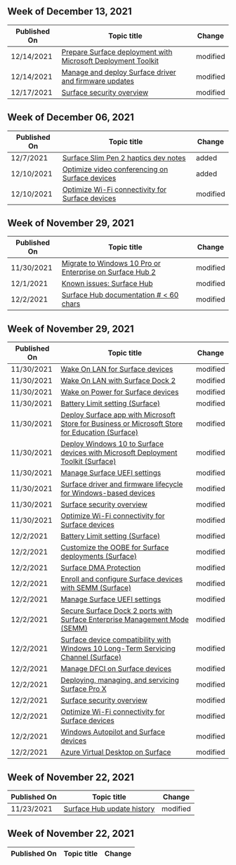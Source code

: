 <!-- This file is generated automatically each week. Changes made to this file will be overwritten.-->



## Week of December 13, 2021


| Published On |Topic title | Change |
|------|------------|--------|
| 12/14/2021 | [Prepare Surface deployment with Microsoft Deployment Toolkit](/surface/deploy-windows-10-to-surface-devices-with-mdt) | modified |
| 12/14/2021 | [Manage and deploy Surface driver and firmware updates](/surface/manage-surface-driver-and-firmware-updates) | modified |
| 12/17/2021 | [Surface security overview](/surface/surface-security) | modified |


## Week of December 06, 2021


| Published On |Topic title | Change |
|------|------------|--------|
| 12/7/2021 | [Surface Slim Pen 2 haptics dev notes](/surface/surface-slim-pen2-haptics-dev-notes) | added |
| 12/10/2021 | [Optimize video conferencing on Surface devices](/surface/optimize-video-conferencing-on-surface) | added |
| 12/10/2021 | [Optimize Wi-Fi connectivity for Surface devices](/surface/surface-wireless-connect) | modified |


## Week of November 29, 2021


| Published On |Topic title | Change |
|------|------------|--------|
| 11/30/2021 | [Migrate to Windows 10 Pro or Enterprise on Surface Hub 2](/surface-hub/surface-hub-2s-migrate-os) | modified |
| 12/1/2021 | [Known issues: Surface Hub](/surface-hub/surface-hub-2020-team-update-known-issues) | modified |
| 12/2/2021 | [Surface Hub documentation # < 60 chars](/surface-hub/index) | modified |


## Week of November 29, 2021


| Published On |Topic title | Change |
|------|------------|--------|
| 11/30/2021 | [Wake On LAN for Surface devices](/surface/wake-on-lan-for-surface-devices) | modified |
| 11/30/2021 | [Wake On LAN with Surface Dock 2](/surface/wake-on-lan-surface-dock2) | modified |
| 11/30/2021 | [Wake on Power for Surface devices](/surface/wake-on-power-for-surface) | modified |
| 11/30/2021 | [Battery Limit setting (Surface)](/surface/battery-limit) | modified |
| 11/30/2021 | [Deploy Surface app with Microsoft Store for Business or Microsoft Store for Education (Surface)](/surface/deploy-surface-app-with-windows-store-for-business) | modified |
| 11/30/2021 | [Deploy Windows 10 to Surface devices with Microsoft Deployment Toolkit (Surface)](/surface/deploy-windows-10-to-surface-devices-with-mdt) | modified |
| 11/30/2021 | [Manage Surface UEFI settings](/surface/manage-surface-uefi-settings) | modified |
| 11/30/2021 | [Surface driver and firmware lifecycle for Windows-based devices](/surface/surface-driver-firmware-lifecycle-support) | modified |
| 11/30/2021 | [Surface security overview](/surface/surface-security) | modified |
| 11/30/2021 | [Optimize Wi-Fi connectivity for Surface devices](/surface/surface-wireless-connect) | modified |
| 12/2/2021 | [Battery Limit setting (Surface)](/surface/battery-limit) | modified |
| 12/2/2021 | [Customize the OOBE for Surface deployments (Surface)](/surface/customize-the-oobe-for-surface-deployments) | modified |
| 12/2/2021 | [Surface DMA Protection](/surface/dma-protect) | modified |
| 12/2/2021 | [Enroll and configure Surface devices with SEMM (Surface)](/surface/enroll-and-configure-surface-devices-with-semm) | modified |
| 12/2/2021 | [Manage Surface UEFI settings](/surface/manage-surface-uefi-settings) | modified |
| 12/2/2021 | [Secure Surface Dock 2 ports with Surface Enterprise Management Mode (SEMM)](/surface/secure-surface-dock-ports-semm) | modified |
| 12/2/2021 | [Surface device compatibility with Windows 10 Long-Term Servicing Channel (Surface)](/surface/surface-device-compatibility-with-windows-10-ltsc) | modified |
| 12/2/2021 | [Manage DFCI on Surface devices](/surface/surface-manage-dfci-guide) | modified |
| 12/2/2021 | [Deploying, managing, and servicing Surface Pro X](/surface/surface-pro-arm-app-management) | modified |
| 12/2/2021 | [Surface security overview](/surface/surface-security) | modified |
| 12/2/2021 | [Optimize Wi-Fi connectivity for Surface devices](/surface/surface-wireless-connect) | modified |
| 12/2/2021 | [Windows Autopilot and Surface devices](/surface/windows-autopilot-and-surface-devices) | modified |
| 12/2/2021 | [Azure Virtual Desktop on Surface](/surface/windows-virtual-desktop-surface) | modified |


## Week of November 22, 2021


| Published On |Topic title | Change |
|------|------------|--------|
| 11/23/2021 | [Surface Hub update history](/surface-hub/surface-hub-update-history) | modified |


## Week of November 22, 2021


| Published On |Topic title | Change |
|------|------------|--------|
